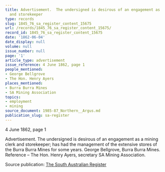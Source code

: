 ```yaml
---
title: Advertisement.  The undersigned is desirous of an engagement as a mining clerk
  and storekeeper
type: records
slug: 1845_76_sa_register_content_15675
url: /records/1845_76_sa_register_content_15675/
record_id: 1845_76_sa_register_content_15675
date: '1862-06-04'
date_display: null
volume: null
issue_number: null
page: '1'
article_type: advertisement
issue_reference: 4 June 1862, page 1
people_mentioned:
- George Bellgrove
- The Hon. Henry Ayers
places_mentioned:
- Burra Burra Mines
- SA Mining Association
topics:
- employment
- mining
source_document: 1985-87_Northern__Argus.md
publication_slug: sa-register
---
```


4 June 1862, page 1

Advertisement.  The undersigned is desirous of an engagement as a mining clerk and storekeeper; has had the management of the extensive stores of the Burra Burra Mines for some years.  George Bellgrove, Burra Burra Mines.  Reference – The Hon. Henry Ayers, secretary SA Mining Association.

Source publication: [The South Australian Register](/publications/sa-register/)
